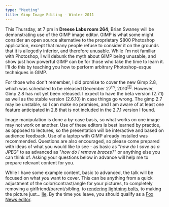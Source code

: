 ```yaml
---
type: "Meeting"
title: Gimp Image Editing - Winter 2011
---
```

This Thursday, at 7 pm in **Dreese Labs room 264**, Brian Swaney will be demonstrating use of the GIMP image editor. GIMP is what some might consider an open source alternative to the proprietary $800 Photoshop application, except that many people refuse to consider it on the grounds that it is allegedly inferior, and therefore unusable. While I'm not familiar with Photoshop, I will debunk the myth about GIMP being unusable, and show just how powerful GIMP can be for those who take the time to learn it. I'll do this by teaching you how to perform arbitrary Photoshop-esque techniques in GIMP.

For those who don't remember, I did promise to cover the new Gimp 2.8, which was scheduled to be released December 27<sup>th</sup>, 2010<sup>[[1](http://www.linuxuser.co.uk/news/gimp-2-8-release-date-announced/)]</sup>. However, Gimp 2.8 has not yet been released. I expect to have the beta version (2.7.1) as well as the stable version (2.6.10) in case things go wrong. The gimp 2.7 may be unstable, so I can make no promises, and I am aware of at least one feature anticipated in 2.8 that is not included in the 2.7.1 version I found.

Image manipulation is done a by-case basis, so what works on one image may not work on another. Use of these editors is best learned by practice, as opposed to lectures, so the presentation will be interactive and based on audience feedback. Use of a laptop with GIMP already installed was recommended. Questions are also encouraged, so please come prepared with ideas of what you would like to see - as basic as "_how do I save as a JPEG_" to as advanced as "_how do I remove braces?_" or anything else you can think of. Asking your questions below in advance will help me to prepare relevant content for you.

While I have some example content, basic to advanced, the talk will be focused on what _you_ want to cover. This can be anything from a quick adjustment of the color/contrast/angle for your pictures, to completely removing a girlfriend/parent/sibling, to [rendering lightning bolts](/%7Eswaneybr/images/lightning.xcf), to making the picture just... [lie](/%7Eswaneybr/images/stallman-gates.xcf). By the time you leave, you should qualify as a [Fox News editor](http://mediamatters.org/research/200807020002?f=h_top).

<!-- link is broken -->

<!-- Here is a time-lapsed example of what GIMP is capable of in the right hands, by [hmfrx](http://www.youtube.com/user/hmfrx):

<object width="480" height="385"><param name="movie" value="http://www.youtube.com/v/AQcJjcx3iTE?fs=1&amp;hl=en_US"><param name="allowFullScreen" value="true"><param name="allowscriptaccess" value="always"><embed src="http://www.youtube.com/v/AQcJjcx3iTE?fs=1&amp;hl=en_US" type="application/x-shockwave-flash" allowscriptaccess="always" allowfullscreen="true" width="480" height="385"></object> -->
